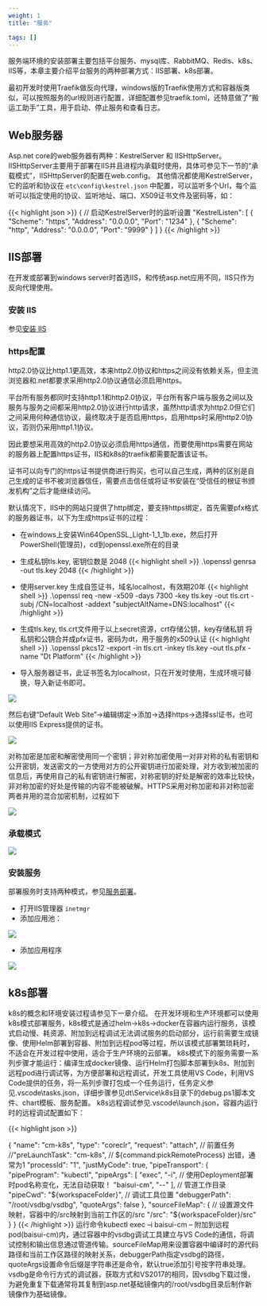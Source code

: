 ```yaml
---
weight: 1
title: "服务"

tags: []
---
```


服务端环境的安装部署主要包括平台服务、mysql库、RabbitMQ、Redis、k8s、IIS等，本章主要介绍平台服务的两种部署方式：IIS部署、k8s部署。

最初开发时使用Traefik做反向代理，windows版的Traefik使用方式和容器版类似，可以按照服务的url规则进行配置，详细配置参见traefik.toml，还特意做了“搬运工助手”工具，用于启动、停止服务和查看日志。

##	Web服务器
Asp.net core的web服务器有两种：KestrelServer 和 IISHttpServer。
IISHttpServer主要用于部署在IIS并且进程内承载时使用，具体可参见下一节的“承载模式”，IISHttpServer的配置在web.config。
其他情况都使用KestrelServer，它的监听和协议在 `etc\config\kestrel.json` 中配置，可以监听多个Url，每个监听可以指定使用的协议、监听地址、端口、X509证书文件及密码等，如：

{{< highlight json >}}
{
  // 启动KestrelServer时的监听设置
  "KestrelListen": [
    {
      "Scheme": "https",
      "Address": "0.0.0.0",
      "Port": "1234"
    },
    {
      "Scheme": "http",
      "Address": "0.0.0.0",
      "Port": "9999"
    }
  ]
}
{{< /highlight >}}

## IIS部署
在开发或部署到windows server时首选IIS，和传统asp.net应用不同，IIS只作为反向代理使用。

### 安装 IIS
参见[安装 IIS](/dt-docs/1开始/1开发环境/#安装-iis)

### https配置
http2.0协议比http1.1更高效，本来http2.0协议和https之间没有依赖关系，但主流浏览器和.net都要求采用http2.0协议通信必须启用https。

平台所有服务都同时支持http1.1和http2.0协议，平台所有客户端与服务之间以及服务与服务之间都采用http2.0协议进行http请求，虽然http请求为http2.0但它们之间采用何种通信协议，最终取决于是否启用https，启用https时采用http2.0协议，否则仍采用http1.1协议。

因此要想采用高效的http2.0协议必须启用https通信，而要使用https需要在网站的服务器上配置https证书，IIS和k8s的traefik都需要配置该证书。

证书可以向专门的https证书提供商进行购买，也可以自己生成，两种的区别是自己生成的证书不被浏览器信任，需要点击信任或将证书安装在“受信任的根证书颁发机构”之后才能继续访问。

默认情况下，IIS中的网站只提供了http绑定，要支持https绑定，首先需要pfx格式的服务器证书，以下为生成https证书的过程：

* 在windows上安装Win64OpenSSL_Light-1_1_1b.exe，然后打开PowerShell(管理员)，cd到openssl.exe所在的目录
* 生成私钥tls.key, 密钥位数是 2048
{{< highlight shell >}}
.\openssl genrsa -out tls.key 2048
{{< /highlight >}}

* 使用server.key 生成自签证书，域名localhost，有效期20年
{{< highlight shell >}}
.\openssl req -new -x509 -days 7300 -key tls.key -out tls.crt -subj /CN=localhost -addext "subjectAltName=DNS:localhost"
{{< /highlight >}}

* 生成tls.key, tls.crt文件用于以上secret资源，crt存储公钥，key存储私钥
将私钥和公钥合并成pfx证书，密码为dt，用于服务的x509认证
{{< highlight shell >}}
.\openssl pkcs12 -export -in tls.crt -inkey tls.key -out tls.pfx -name "Dt Platform"
{{< /highlight >}}
* 导入服务器证书，此证书签名为localhost，只在开发时使用，生成环境可替换，导入新证书即可。

![](2.png)

然后右键“Default Web Site”->编辑绑定->添加->选择https->选择ssl证书，也可以使用IIS Express提供的证书。

![](3.png)

对称加密是加密和解密使用同一个密钥；非对称加密使用一对非对称的私有密钥和公开密钥，发送密文的一方使用对方的公开密钥进行加密处理，对方收到被加密的信息后，再使用自己的私有密钥进行解密，对称密钥的好处是解密的效率比较快，非对称加密的好处是传输的内容不能被破解。HTTPS采用对称加密和非对称加密两者并用的混合加密机制，过程如下

![](4.png)


### 承载模式
![](5.png)


### 安装服务
部署服务时支持两种模式，参见[服务部署](/dt-docs/2基础/3服务/#服务部署)。

* 打开IIS管理器 `inetmgr`
* 添加应用池：

![](6.png)

* 添加应用程序

![](7.png)

## k8s部署
k8s的概念和环境安装过程请参见下一章介绍。
在开发环境和生产环境都可以使用k8s模式部署服务，k8s模式是通过helm->k8s->docker在容器内运行服务，该模式启动慢、耗资源、附加到远程调试无法调试服务的启动部分，运行前需要生成镜像、使用Helm部署到容器、附加到远程pod等过程，所以该模式部署繁琐耗时，不适合在开发过程中使用，适合于生产环境的云部署。
k8s模式下的服务需要一系列步骤才能运行：编译生成docker镜像、运行Helm打包脚本部署到k8s、附加到远程pod进行调试等，为方便部署和远程调试，开发工具使用VS Code，利用VS Code提供的任务，将一系列步骤打包成一个任务运行，任务定义参见.vscode\tasks.json，详细步骤参见dt\Service\k8s目录下的debug.ps1脚本文件、chart模板、服务配置。
k8s远程调试参见.vscode\launch.json，容器内运行时的远程调试配置如下：

{{< highlight json >}}

{
    "name": "cm-k8s",
    "type": "coreclr",
    "request": "attach",
    // 前置任务
    //"preLaunchTask": "cm-k8s",
    // ${command:pickRemoteProcess} 出错，通常为1
    "processId": "1",
    "justMyCode": true,
    "pipeTransport": {
        "pipeProgram": "kubectl",
        "pipeArgs": [
            "exec",
            "-i",
            // 使用Deployment部署时pod名称变化，无法自动获取！
            "baisui-cm",
            "--"
        ],
        // 管道工作目录
        "pipeCwd": "${workspaceFolder}",
        // 调试工具位置
        "debuggerPath": "/root/vsdbg/vsdbg",
        "quoteArgs": false
    },
    "sourceFileMap": {
        // 设置源文件映射，容器中的/src映射到当前工作区的/src
        "/src": "${workspaceFolder}/src"
    }
}
{{< /highlight >}}
运行命令kubectl exec –i baisui-cm – 附加到远程pod(baisui-cm)内，通过容器中的vsdbg调试工具建立与VS Code的通信，将调试控制和输出信息通过管道传输。sourceFileMap用来设置容器中编译时的源代码路径和当前工作区路径的映射关系，debuggerPath指定vsdbg的路径，quoteArgs设置命令后缀是字符串还是命令，默认true添加引号按字符串处理。
vsdbg是命令行方式的调试器，获取方式和VS2017的相同，因vsdbg下载过慢，为避免重复下载通常将其复制到asp.net基础镜像内的/root/vsdbg目录后制作新镜像作为基础镜像。

